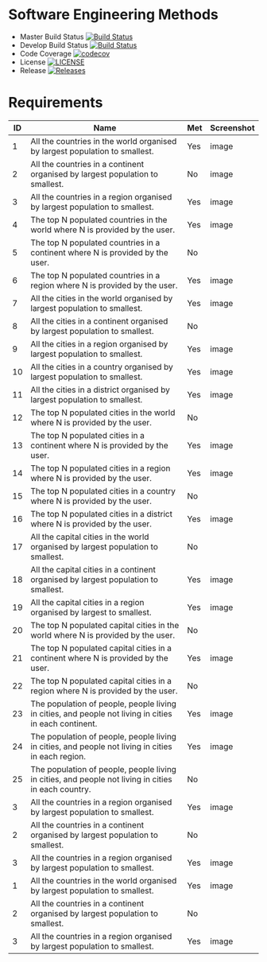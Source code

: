 # Software Engineering Methods

- Master Build Status [![Build Status](https://travis-ci.com/PPSawyer/sem.svg?branch=master)](https://travis-ci.com/PPSawyer/sem)
- Develop Build Status [![Build Status](https://travis-ci.com/PPSawyer/sem.svg?branch=develop)](https://travis-ci.com/PPSawyer/sem)
- Code Coverage [![codecov](https://codecov.io/gh/PPSawyer/sem/branch/master/graph/badge.svg?token=E7MWXSVHF7)](https://codecov.io/gh/PPSawyer/sem)
- License [![LICENSE](https://img.shields.io/github/license/PPSawyer/sem.svg?style=flat-square)](https://github.com/PPSawyer/sem/blob/master/LICENSE)
- Release [![Releases](https://img.shields.io/github/release/PPSawyer/sem/all.svg?style=flat-square)](https://github.com/<github-username>/sem/releases)


# Requirements


| ID    | Name | Met  | Screenshot |
|-------|------|------|------------|
| 1     | All the countries in the world organised by largest population to smallest. | Yes | image |
| 2     | All the countries in a continent organised by largest population to smallest. | No | image   |
| 3     | All the countries in a region organised by largest population to smallest. | Yes | image |
| 4     | The top N populated countries in the world where N is provided by the user. | Yes | image |
| 5     | The top N populated countries in a continent where N is provided by the user. | No |   |
| 6     | The top N populated countries in a region where N is provided by the user. | Yes | image |
| 7     | All the cities in the world organised by largest population to smallest. | Yes | image |
| 8     | All the cities in a continent organised by largest population to smallest. | No |   |
| 9     | All the cities in a region organised by largest population to smallest. | Yes | image |
| 10     | All the cities in a country organised by largest population to smallest. | Yes | image |
| 11     | All the cities in a district organised by largest population to smallest. | Yes | image |
| 12     | The top N populated cities in the world where N is provided by the user. | No |   |
| 13     | The top N populated cities in a continent where N is provided by the user. | Yes | image |
| 14     | The top N populated cities in a region where N is provided by the user. | Yes | image |
| 15     | The top N populated cities in a country where N is provided by the user. | No |   |
| 16     | The top N populated cities in a district where N is provided by the user. | Yes | image |
| 17     | All the capital cities in the world organised by largest population to smallest. | No |   |
| 18     | All the capital cities in a continent organised by largest population to smallest. | Yes | image |
| 19     | All the capital cities in a region organised by largest to smallest. | Yes | image |
| 20     | The top N populated capital cities in the world where N is provided by the user. | No |   |
| 21     | The top N populated capital cities in a continent where N is provided by the user. | Yes | image |
| 22     | The top N populated capital cities in a region where N is provided by the user. | No |   |
| 23     | The population of people, people living in cities, and people not living in cities in each continent. | Yes | image |
| 24     | The population of people, people living in cities, and people not living in cities in each region. | Yes | image |
| 25     | The population of people, people living in cities, and people not living in cities in each country. | No |   |
| 3     | All the countries in a region organised by largest population to smallest. | Yes | image |
| 2     | All the countries in a continent organised by largest population to smallest. | No |   |
| 3     | All the countries in a region organised by largest population to smallest. | Yes | image |
| 1     | All the countries in the world organised by largest population to smallest. | Yes | image |
| 2     | All the countries in a continent organised by largest population to smallest. | No |   |
| 3     | All the countries in a region organised by largest population to smallest. | Yes | image |
